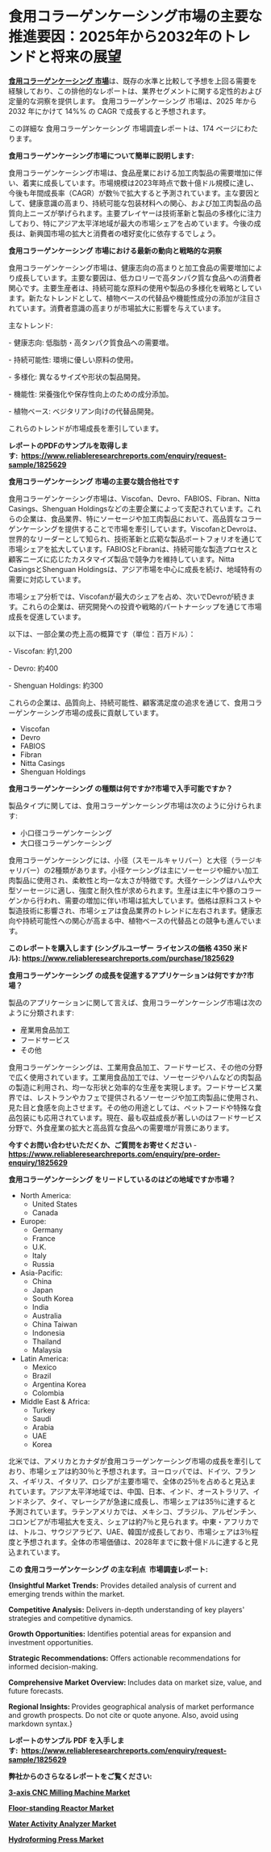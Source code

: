 <p><h1>食用コラーゲンケーシング市場の主要な推進要因：2025年から2032年のトレンドと将来の展望</h1></p><p data-sourcepos="1:1-1:157"><strong><a href="https://www.reliableresearchreports.com/edible-collagen-casings-r1825629?utm_campaign=107&utm_medium=36&utm_source=Github&utm_content=ia&utm_term=21012025&utm_id=edible-collagen-casings">食用コラーゲンケーシング 市場</a></strong>は、既存の水準と比較して予想を上回る需要を経験しており、この排他的なレポートは、業界セグメントに関する定性的および定量的な洞察を提供します。 食用コラーゲンケーシング 市場は、2025 年から 2032 年にかけて 14%% の CAGR で成長すると予想されます。</p>
<p data-sourcepos="3:1-3:50">この詳細な 食用コラーゲンケーシング 市場調査レポートは、174 ページにわたります。</p>
<p><strong>食用コラーゲンケーシング市場について簡単に説明します:</strong></p>
<p><p>食用コラーゲンケーシング市場は、食品産業における加工肉製品の需要増加に伴い、着実に成長しています。市場規模は2023年時点で数十億ドル規模に達し、今後も年間成長率（CAGR）が数％で拡大すると予測されています。主な要因として、健康意識の高まり、持続可能な包装材料への関心、および加工肉製品の品質向上ニーズが挙げられます。主要プレイヤーは技術革新と製品の多様化に注力しており、特にアジア太平洋地域が最大の市場シェアを占めています。今後の成長は、新興国市場の拡大と消費者の嗜好変化に依存するでしょう。</p></p>
<p><strong>食用コラーゲンケーシング 市場における最新の動向と戦略的な洞察</strong></p>
<p><p>食用コラーゲンケーシング市場は、健康志向の高まりと加工食品の需要増加により成長しています。主要な要因は、低カロリーで高タンパク質な食品への消費者関心です。主要生産者は、持続可能な原料の使用や製品の多様化を戦略としています。新たなトレンドとして、植物ベースの代替品や機能性成分の添加が注目されています。消費者意識の高まりが市場拡大に影響を与えています。</p><p>主なトレンド:</p><p>- 健康志向: 低脂肪・高タンパク質食品への需要増。</p><p>- 持続可能性: 環境に優しい原料の使用。</p><p>- 多様化: 異なるサイズや形状の製品開発。</p><p>- 機能性: 栄養強化や保存性向上のための成分添加。</p><p>- 植物ベース: ベジタリアン向けの代替品開発。</p><p>これらのトレンドが市場成長を牽引しています。</p></p>
<p><strong>レポートのPDFのサンプルを取得します</strong><strong>:&nbsp;&nbsp;<a href="https://www.reliableresearchreports.com/enquiry/request-sample/1825629?utm_campaign=107&utm_medium=36&utm_source=Github&utm_content=ia&utm_term=21012025&utm_id=edible-collagen-casings">https://www.reliableresearchreports.com/enquiry/request-sample/1825629</a></strong></p>
<p><strong>食用コラーゲンケーシング 市場の主要な競合他社です</strong></p>
<p><p>食用コラーゲンケーシング市場は、Viscofan、Devro、FABIOS、Fibran、Nitta Casings、Shenguan Holdingsなどの主要企業によって支配されています。これらの企業は、食品業界、特にソーセージや加工肉製品において、高品質なコラーゲンケーシングを提供することで市場を牽引しています。ViscofanとDevroは、世界的なリーダーとして知られ、技術革新と広範な製品ポートフォリオを通じて市場シェアを拡大しています。FABIOSとFibranは、持続可能な製造プロセスと顧客ニーズに応じたカスタマイズ製品で競争力を維持しています。Nitta CasingsとShenguan Holdingsは、アジア市場を中心に成長を続け、地域特有の需要に対応しています。</p><p>市場シェア分析では、Viscofanが最大のシェアを占め、次いでDevroが続きます。これらの企業は、研究開発への投資や戦略的パートナーシップを通じて市場成長を促進しています。</p><p>以下は、一部企業の売上高の概算です（単位：百万ドル）：</p><p>- Viscofan: 約1,200</p><p>- Devro: 約400</p><p>- Shenguan Holdings: 約300</p><p>これらの企業は、品質向上、持続可能性、顧客満足度の追求を通じて、食用コラーゲンケーシング市場の成長に貢献しています。</p></p>
<p><ul><li>Viscofan</li><li>Devro</li><li>FABIOS</li><li>Fibran</li><li>Nitta Casings</li><li>Shenguan Holdings</li></ul></p>
<p><strong>食用コラーゲンケーシング の種類は何ですか?市場で入手可能ですか？</strong></p>
<p>製品タイプに関しては、食用コラーゲンケーシング市場は次のように分けられます:</p>
<p><ul><li>小口径コラーゲンケーシング</li><li>大口径コラーゲンケーシング</li></ul></p>
<p><p>食用コラーゲンケーシングには、小径（スモールキャリバー）と大径（ラージキャリバー）の2種類があります。小径ケーシングは主にソーセージや細かい加工肉製品に使用され、柔軟性と均一な太さが特徴です。大径ケーシングはハムや大型ソーセージに適し、強度と耐久性が求められます。生産は主に牛や豚のコラーゲンから行われ、需要の増加に伴い市場は拡大しています。価格は原料コストや製造技術に影響され、市場シェアは食品業界のトレンドに左右されます。健康志向や持続可能性への関心が高まる中、植物ベースの代替品との競争も進んでいます。</p></p>
<p><strong>このレポートを購入します (シングルユーザー ライセンスの価格 4350 米ドル):&nbsp;<a href="https://www.reliableresearchreports.com/purchase/1825629?utm_campaign=107&utm_medium=36&utm_source=Github&utm_content=ia&utm_term=21012025&utm_id=edible-collagen-casings">https://www.reliableresearchreports.com/purchase/1825629</a></strong></p>
<p><strong>食用コラーゲンケーシング の成長を促進するアプリケーションは何ですか?市場？</strong></p>
<p>製品のアプリケーションに関して言えば、食用コラーゲンケーシング市場は次のように分類されます:</p>
<p><ul><li>産業用食品加工</li><li>フードサービス</li><li>その他</li></ul></p>
<p><p>食用コラーゲンケーシングは、工業用食品加工、フードサービス、その他の分野で広く使用されています。工業用食品加工では、ソーセージやハムなどの肉製品の製造に利用され、均一な形状と効率的な生産を実現します。フードサービス業界では、レストランやカフェで提供されるソーセージや加工肉製品に使用され、見た目と食感を向上させます。その他の用途としては、ペットフードや特殊な食品包装にも応用されています。現在、最も収益成長が著しいのはフードサービス分野で、外食産業の拡大と高品質な食品への需要増が背景にあります。</p></p>
<p><strong>今すぐお問い合わせいただくか、ご質問をお寄せください</strong><strong>&nbsp;</strong>-<strong><a href="https://www.reliableresearchreports.com/enquiry/pre-order-enquiry/1825629?utm_campaign=107&utm_medium=36&utm_source=Github&utm_content=ia&utm_term=21012025&utm_id=edible-collagen-casings">https://www.reliableresearchreports.com/enquiry/pre-order-enquiry/1825629</a></strong></p>
<p><strong>食用コラーゲンケーシング をリードしているのはどの地域ですか市場？</strong></p>
<p><ul>
    <li>
        North America:
        <ul>
            <li>United States</li>
            <li>Canada</li>
        </ul>
    </li>
    <li>
        Europe:
        <ul>
            <li>Germany</li>
            <li>France</li>
            <li>U.K.</li>
            <li>Italy</li>
            <li>Russia</li>
        </ul>
    </li>
    <li>
        Asia-Pacific:
        <ul>
            <li>China</li>
            <li>Japan</li>
            <li>South Korea</li>
            <li>India</li>
            <li>Australia</li>
            <li>China Taiwan</li>
            <li>Indonesia</li>
            <li>Thailand</li>
            <li>Malaysia</li>
        </ul>
    </li>
    <li>
        Latin America:
        <ul>
            <li>Mexico</li>
            <li>Brazil</li>
            <li>Argentina Korea</li>
            <li>Colombia</li>
        </ul>
    </li>
    <li>
        Middle East & Africa:
        <ul>
            <li>Turkey</li>
            <li>Saudi</li>
            <li>Arabia</li>
            <li>UAE</li>
            <li>Korea</li>
        </ul>
    </li>
    </ul></p>
<p><p>北米では、アメリカとカナダが食用コラーゲンケーシング市場の成長を牽引しており、市場シェアは約30％と予想されます。ヨーロッパでは、ドイツ、フランス、イギリス、イタリア、ロシアが主要市場で、全体の25％を占めると見込まれています。アジア太平洋地域では、中国、日本、インド、オーストラリア、インドネシア、タイ、マレーシアが急速に成長し、市場シェアは35％に達すると予測されています。ラテンアメリカでは、メキシコ、ブラジル、アルゼンチン、コロンビアが市場拡大を支え、シェアは約7％と見られます。中東・アフリカでは、トルコ、サウジアラビア、UAE、韓国が成長しており、市場シェアは3％程度と予想されます。全体の市場価値は、2028年までに数十億ドルに達すると見込まれています。</p></p>
<p><strong>この 食用コラーゲンケーシング の主な利点&nbsp; 市場調査レポート:</strong></p>
<p><strong>{Insightful Market Trends:</strong> Provides detailed analysis of current and emerging trends within the market.</p>
<p><strong>Competitive Analysis:</strong> Delivers in-depth understanding of key players' strategies and competitive dynamics.</p>
<p><strong>Growth Opportunities:</strong> Identifies potential areas for expansion and investment opportunities.</p>
<p><strong>Strategic Recommendations:</strong> Offers actionable recommendations for informed decision-making.</p>
<p><strong>Comprehensive Market Overview: </strong>Includes data on market size, value, and future forecasts.</p>
<p><strong>Regional Insights: </strong>Provides geographical analysis of market performance and growth prospects. Do not cite or quote anyone. Also, avoid using markdown syntax.}</p>
<p><strong>レポートのサンプル PDF を入手します:&nbsp;</strong><strong>&nbsp;<a href="https://www.reliableresearchreports.com/enquiry/request-sample/1825629?utm_campaign=107&utm_medium=36&utm_source=Github&utm_content=ia&utm_term=21012025&utm_id=edible-collagen-casings">https://www.reliableresearchreports.com/enquiry/request-sample/1825629</a></strong></p>
<p></p>
<p></p>
<p></p>
<p></p>
<p><strong>弊社からのさらなるレポートをご覧ください:</strong></p>
<p><strong><p><a href="https://github.com/DianaWilson796/Market-Research-Report-List-1/blob/main/3-axis-cnc-milling-machine-market.md?utm_campaign=107&utm_medium=36&utm_source=Github&utm_content=ia&utm_term=21012025&utm_id=edible-collagen-casings">3-axis CNC Milling Machine Market</a></p><p><a href="https://github.com/maclarensidney/Market-Research-Report-List-1/blob/main/floor-standing-reactor-market.md?utm_campaign=107&utm_medium=36&utm_source=Github&utm_content=ia&utm_term=21012025&utm_id=edible-collagen-casings">Floor-standing Reactor Market</a></p><p><a href="https://github.com/sofayahoo2023/Market-Research-Report-List-6/blob/main/water-activity-analyzer-market.md?utm_campaign=107&utm_medium=36&utm_source=Github&utm_content=ia&utm_term=21012025&utm_id=edible-collagen-casings">Water Activity Analyzer Market</a></p><p><a href="https://github.com/joannesouthgate/Market-Research-Report-List-5/blob/main/hydroforming-press-market.md?utm_campaign=107&utm_medium=36&utm_source=Github&utm_content=ia&utm_term=21012025&utm_id=edible-collagen-casings">Hydroforming Press Market</a></p></strong></p>